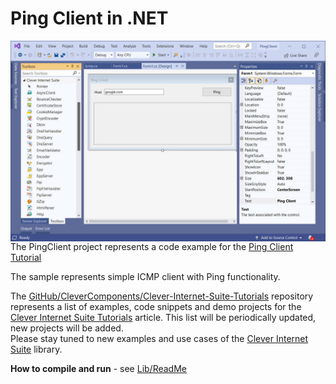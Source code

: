 # Ping Client in .NET

<img align="left" src="PingClient.jpg"/>

The PingClient project represents a code example for the [Ping Client Tutorial](https://www.clevercomponents.com/portal/kb/a75/ping-client.aspx)   

The sample represents simple ICMP client with Ping functionality.   

The [GitHub/CleverComponents/Clever-Internet-Suite-Tutorials](https://github.com/CleverComponents/Clever-Internet-Suite-Tutorials) repository represents a list of examples, code snippets and demo projects for the [Clever Internet Suite Tutorials](https://www.clevercomponents.com/articles/article035/) article. This list will be periodically updated, new projects will be added.   
Please stay tuned to new examples and use cases of the [Clever Internet Suite](https://www.clevercomponents.com/products/inetsuite/) library.

**How to compile and run** - see [Lib/ReadMe](./Lib/ReadMe.md)   
